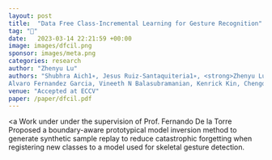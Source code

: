 ```yaml
---
layout: post
title:  "Data Free Class-Incremental Learning for Gesture Recognition"
tag: "🤖"
date:   2023-03-14 22:21:59 +00:00
image: images/dfcil.png
sponsor: images/meta.png
categories: research
author: "Zhenyu Lu"
authors: "Shubhra Aich1∗, Jesus Ruiz-Santaquiteria1∗, <strong>Zhenyu Lu</strong>, Prachi Garg, K J Joseph,
Alvaro Fernandez Garcia, Vineeth N Balasubramanian, Kenrick Kin, Chengde Wan, Necati Cihan Camgoz, Shugao Ma, Fernando De la Torre"
venue: "Accepted at ECCV"
paper: /paper/dfcil.pdf
---
```

<a Work under under the supervision of Prof. Fernando De la Torre </a> 
Proposed a boundary-aware prototypical model inversion method to generate synthetic sample replay to
reduce catastrophic forgetting when registering new classes to a model used for skeletal gesture detection.